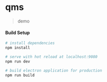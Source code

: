 # qms

> demo

#### Build Setup

``` bash
# install dependencies
npm install

# serve with hot reload at localhost:9080
npm run dev

# build electron application for production
npm run build

